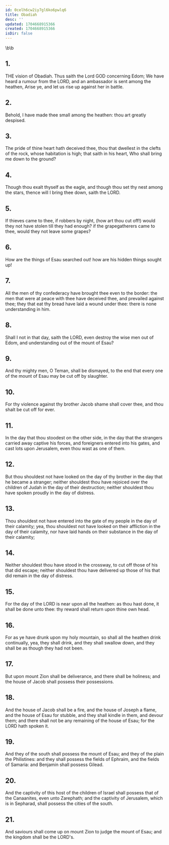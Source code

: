 ```yaml
---
id: 0celh6cw2iy7gl6ko6pwlq6
title: Obadiah
desc: ''
updated: 1704668915366
created: 1704668915366
isDir: false
---
```

\b\b
## 1.
THE vision of Obadiah.  Thus saith the Lord GOD concerning Edom; We have heard a rumour from the LORD, and an ambassador is sent among the heathen, Arise ye, and let us rise up against her in battle.
## 2.
Behold, I have made thee small among the heathen: thou art greatly despised.
## 3.
The pride of thine heart hath deceived thee, thou that dwellest in the clefts of the rock, whose habitation is high; that saith in his heart, Who shall bring me down to the ground?
## 4.
Though thou exalt thyself as the eagle, and though thou set thy nest among the stars, thence will I bring thee down, saith the LORD.
## 5.
If thieves came to thee, if robbers by night, (how art thou cut off!) would they not have stolen till they had enough?  if the grapegatherers came to thee, would they not leave some grapes?
## 6.
How are the things of Esau searched out!  how are his hidden things sought up!
## 7.
All the men of thy confederacy have brought thee even to the border: the men that were at peace with thee have deceived thee, and prevailed against thee; they that eat thy bread have laid a wound under thee: there is none understanding in him.
## 8.
Shall I not in that day, saith the LORD, even destroy the wise men out of Edom, and understanding out of the mount of Esau?
## 9.
And thy mighty men, O Teman, shall be dismayed, to the end that every one of the mount of Esau may be cut off by slaughter.
## 10.
For thy violence against thy brother Jacob shame shall cover thee, and thou shalt be cut off for ever.
## 11.
In the day that thou stoodest on the other side, in the day that the strangers carried away captive his forces, and foreigners entered into his gates, and cast lots upon Jerusalem, even thou wast as one of them.
## 12.
But thou shouldest not have looked on the day of thy brother in the day that he became a stranger; neither shouldest thou have rejoiced over the children of Judah in the day of their destruction; neither shouldest thou have spoken proudly in the day of distress.
## 13.
Thou shouldest not have entered into the gate of my people in the day of their calamity; yea, thou shouldest not have looked on their affliction in the day of their calamity, nor have laid hands on their substance in the day of their calamity;
## 14.
Neither shouldest thou have stood in the crossway, to cut off those of his that did escape; neither shouldest thou have delivered up those of his that did remain in the day of distress.
## 15.
For the day of the LORD is near upon all the heathen: as thou hast done, it shall be done unto thee: thy reward shall return upon thine own head.
## 16.
For as ye have drunk upon my holy mountain, so shall all the heathen drink continually, yea, they shall drink, and they shall swallow down, and they shall be as though they had not been.
## 17.
But upon mount Zion shall be deliverance, and there shall be holiness; and the house of Jacob shall possess their possessions.
## 18.
And the house of Jacob shall be a fire, and the house of Joseph a flame, and the house of Esau for stubble, and they shall kindle in them, and devour them; and there shall not be any remaining of the house of Esau; for the LORD hath spoken it.
## 19.
And they of the south shall possess the mount of Esau; and they of the plain the Philistines: and they shall possess the fields of Ephraim, and the fields of Samaria: and Benjamin shall possess Gilead.
## 20.
And the captivity of this host of the children of Israel shall possess that of the Canaanites, even unto Zarephath; and the captivity of Jerusalem, which is in Sepharad, shall possess the cities of the south.
## 21.
And saviours shall come up on mount Zion to judge the mount of Esau; and the kingdom shall be the LORD's.
